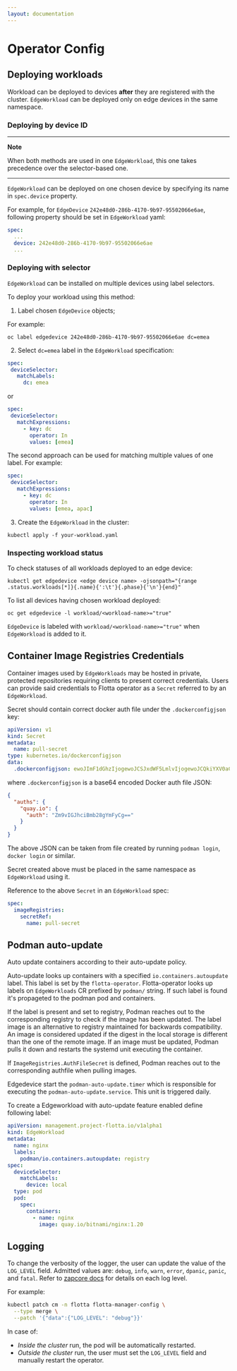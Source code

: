 ```yaml
---
layout: documentation
---
```


# Operator Config

## Deploying workloads

Workload can be deployed to devices **after** they are registered with the
cluster. `EdgeWorkload` can be deployed only on edge devices in the same
namespace.

### Deploying by device ID

---
**Note**

When both methods are used in one `EdgeWorkload`, this one takes precedence over the selector-based one.

---

`EdgeWorkload` can be deployed on one chosen device by specifying its name in `spec.device` property.

For example, for `EdgeDevice` `242e48d0-286b-4170-9b97-95502066e6ae`, following property should be set in `EdgeWorkload` yaml:

```yaml
spec:
  ...
  device: 242e48d0-286b-4170-9b97-95502066e6ae
  ...
```

### Deploying with selector

`EdgeWorkload` can be installed on multiple devices using label selectors.

To deploy your workload using this method:

1) Label chosen `EdgeDevice` objects;

 For example:

 `oc label edgedevice 242e48d0-286b-4170-9b97-95502066e6ae dc=emea`

2) Select `dc=emea` label in the `EdgeWorkload` specification:

```yaml
spec:
 deviceSelector:
   matchLabels:
     dc: emea
```
   or
```yaml
spec:
 deviceSelector:
   matchExpressions:
     - key: dc
       operator: In
       values: [emea]
```

The second approach can be used for matching multiple values of one label. For example:
```yaml
spec:
 deviceSelector:
   matchExpressions:
     - key: dc
       operator: In
       values: [emea, apac]
```

3) Create the `EdgeWorkload` in the cluster:

```shell
kubectl apply -f your-workload.yaml
```

### Inspecting workload status

To check statuses of all workloads deployed to an edge device:

```shell
kubectl get edgedevice <edge device name> -ojsonpath="{range .status.workloads[*]}{.name}{':\t'}{.phase}{'\n'}{end}"
```

To list all devices having chosen workload deployed:

```shell
oc get edgedevice -l workload/<workload-name>="true"
```

`EdgeDevice` is labeled with `workload/<workload-name>="true"` when `EdgeWorkload` is added to it.

## Container Image Registries Credentials

Container images used by `EdgeWorkloads` may be hosted in private, protected
repositories requiring clients to present correct credentials. Users can provide
said credentials to Flotta operator as a `Secret` referred to by an
`EdgeWorkload`.

Secret should contain correct docker auth file under the `.dockerconfigjson` key:
```yaml
apiVersion: v1
kind: Secret
metadata:
  name: pull-secret
type: kubernetes.io/dockerconfigjson
data:
  .dockerconfigjson: ewoJImF1dGhzIjogewoJCSJxdWF5LmlvIjogewoJCQkiYXV0aCI6ICJabTl2SUdKaGNpQm1iMjhnWW1GeUNnPT0iCgkJfQoJfQp9Cg==
```

where `.dockerconfigjson` is a base64 encoded Docker auth file JSON:

```json
{
  "auths": {
    "quay.io": {
      "auth": "Zm9vIGJhciBmb28gYmFyCg=="
    }
  }
}
```

The above JSON can be taken from file created by running `podman login`, `docker
login` or similar.

Secret created above must be placed in the same namespace as `EdgeWorkload`
using it.

Reference to the above `Secret` in an `EdgeWorkload` spec:
```yaml
spec:
  imageRegistries:
    secretRef:
      name: pull-secret
```


## Podman auto-update

Auto update containers according to their auto-update policy.

Auto-update looks up containers with a specified `io.containers.autoupdate`
label. This label is set by the `flotta-operator`. Flotta-operator looks up
labels on `EdgeWorkloads` CR prefixed by `podman/` string. If such label is
found it's propageted to the podman pod and containers.

If  the  label  is  present  and set to registry, Podman reaches out to the
corresponding registry to check if the image has been updated. The label image
is an alternative to registry maintained for backwards compatibility.  An image
is considered updated if the digest in the local storage is different than the
one of the remote image.  If an image must be  updated,  Podman  pulls  it  down
and restarts the systemd unit executing the container.

If `ImageRegistries.AuthFileSecret` is defined, Podman reaches out to the
corresponding authfile when pulling images.

Edgedevice start the `podman-auto-update.timer` which is responsible for
executing the `podman-auto-update.service`. This unit is triggered daily.

To create a Edgeworkload with auto-update feature enabled define following
label:
```yaml
apiVersion: management.project-flotta.io/v1alpha1
kind: EdgeWorkload
metadata:
  name: nginx
  labels:
    podman/io.containers.autoupdate: registry
spec:
  deviceSelector:
    matchLabels:
      device: local
  type: pod
  pod:
    spec:
      containers:
        - name: nginx
          image: quay.io/bitnami/nginx:1.20
```

## Logging

To change the verbosity of the logger, the user can update the value of the `LOG_LEVEL` field.
Admitted values are: 	`debug`, `info`, `warn`, `error`, `dpanic`, `panic`, and `fatal`.
Refer to [zapcore docs](https://github.com/uber-go/zap/blob/v1.15.0/zapcore/level.go#L32) for details on each log level.

For example:

```bash
kubectl patch cm -n flotta flotta-manager-config \
  --type merge \
  --patch '{"data":{"LOG_LEVEL": "debug"}}'
```

In case of:
-  _Inside the cluster_ run, the pod will be automatically restarted.
-  _Outside the cluster_ run, the user must set the `LOG_LEVEL` field and manually restart the operator.
